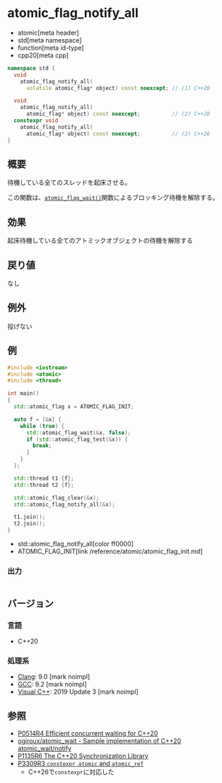# atomic_flag_notify_all
* atomic[meta header]
* std[meta namespace]
* function[meta id-type]
* cpp20[meta cpp]

```cpp
namespace std {
  void
    atomic_flag_notify_all(
      volatile atomic_flag* object) const noexcept; // (1) C++20

  void
    atomic_flag_notify_all(
      atomic_flag* object) const noexcept;          // (2) C++20
  constexpr void
    atomic_flag_notify_all(
      atomic_flag* object) const noexcept;          // (2) C++26
}
```

## 概要
待機している全てのスレッドを起床させる。

この関数は、[`atomic_flag_wait()`](atomic_flag_wait.md)関数によるブロッキング待機を解除する。


## 効果
起床待機している全てのアトミックオブジェクトの待機を解除する


## 戻り値
なし


## 例外
投げない


## 例
```cpp example
#include <iostream>
#include <atomic>
#include <thread>

int main()
{
  std::atomic_flag x = ATOMIC_FLAG_INIT;

  auto f = [&x] {
    while (true) {
      std::atomic_flag_wait(&x, false);
      if (std::atomic_flag_test(&x)) {
        break;
      }
    }
  };

  std::thread t1 {f};
  std::thread t2 {f};

  std::atomic_flag_clear(&x);
  std::atomic_flag_notify_all(&x);

  t1.join();
  t2.join();
}
```
* std::atomic_flag_notify_all[color ff0000]
* ATOMIC_FLAG_INIT[link /reference/atomic/atomic_flag_init.md]

### 出力
```
```


## バージョン
### 言語
- C++20

### 処理系
- [Clang](/implementation.md#clang): 9.0 [mark noimpl]
- [GCC](/implementation.md#gcc): 9.2 [mark noimpl]
- [Visual C++](/implementation.md#visual_cpp): 2019 Update 3 [mark noimpl]


## 参照
- [P0514R4 Efficient concurrent waiting for C++20](http://www.open-std.org/jtc1/sc22/wg21/docs/papers/2018/p0514r4.pdf)
- [ogiroux/atomic_wait - Sample implementation of C++20 atomic_wait/notify](https://github.com/ogiroux/atomic_wait)
- [P1135R6 The C++20 Synchronization Library](http://www.open-std.org/jtc1/sc22/wg21/docs/papers/2019/p1135r6.html)
- [P3309R3 `constexpr atomic` and `atomic_ref`](https://open-std.org/jtc1/sc22/wg21/docs/papers/2024/p3309r3.html)
    - C++26で`constexpr`に対応した
